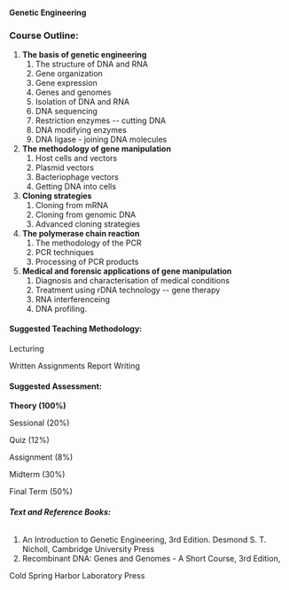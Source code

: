 #### **Genetic Engineering**



### **Course Outline:**
1. **The basis of genetic engineering**
   1. The structure of DNA and RNA
   1. Gene organization
   1. Gene expression
   1. Genes and genomes
   1. Isolation of DNA and RNA
   1. DNA sequencing
   1. Restriction enzymes -- cutting DNA
   1. DNA modifying enzymes
   1. DNA ligase - joining DNA molecules
1. **The methodology of gene manipulation**
   1. Host cells and vectors
   1. Plasmid vectors
   1. Bacteriophage vectors
   1. Getting DNA into cells
1. **Cloning strategies**
   1. Cloning from mRNA
   1. Cloning from genomic DNA
   1. Advanced cloning strategies
1. **The polymerase chain reaction**
   1. The methodology of the PCR
   1. PCR techniques
   1. Processing of PCR products
1. **Medical and forensic applications of gene manipulation**
   1. Diagnosis and characterisation of medical conditions
   1. Treatment using rDNA technology -- gene therapy
   1. RNA interferenceing
   1. DNA profiling.
#### **Suggested Teaching Methodology:**
Lecturing

Written Assignments Report Writing
#### **Suggested Assessment:**
**Theory (100%)**

Sessional (20%)

Quiz (12%)

Assignment (8%)

Midterm (30%)

Final Term (50%)
###### **Text and Reference Books:**
1. An Introduction to Genetic Engineering, 3rd Edition. Desmond S. T. Nicholl, Cambridge University Press
1. Recombinant DNA: Genes and Genomes - A Short Course, 3rd Edition,

Cold Spring Harbor Laboratory Press

